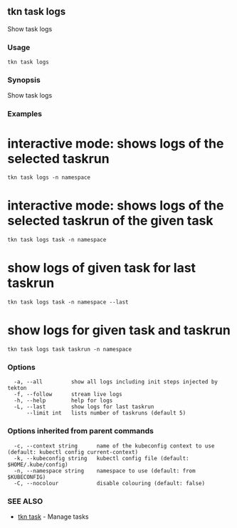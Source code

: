 ## tkn task logs

Show task logs

### Usage

```
tkn task logs
```

### Synopsis

Show task logs

### Examples


  # interactive mode: shows logs of the selected taskrun
    tkn task logs -n namespace

  # interactive mode: shows logs of the selected taskrun of the given task
    tkn task logs task -n namespace

  # show logs of given task for last taskrun
    tkn task logs task -n namespace --last

  # show logs for given task and taskrun
    tkn task logs task taskrun -n namespace

   

### Options

```
  -a, --all         show all logs including init steps injected by tekton
  -f, --follow      stream live logs
  -h, --help        help for logs
  -L, --last        show logs for last taskrun
      --limit int   lists number of taskruns (default 5)
```

### Options inherited from parent commands

```
  -c, --context string      name of the kubeconfig context to use (default: kubectl config current-context)
  -k, --kubeconfig string   kubectl config file (default: $HOME/.kube/config)
  -n, --namespace string    namespace to use (default: from $KUBECONFIG)
  -C, --nocolour            disable colouring (default: false)
```

### SEE ALSO

* [tkn task](tkn_task.md)	 - Manage tasks

